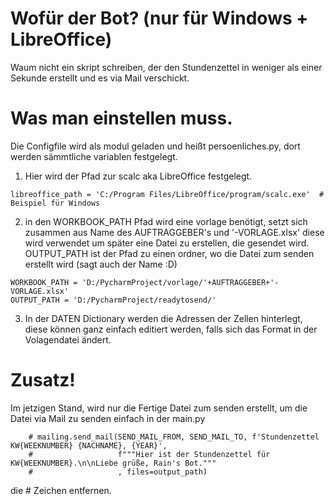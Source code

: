 # Wofür der Bot? (nur für Windows + LibreOffice)
Waum nicht ein skript schreiben, der den Stundenzettel in weniger als einer Sekunde erstellt und es via Mail verschickt.


# Was man einstellen muss.

Die Configfile wird als modul geladen und heißt persoenliches.py, dort werden sämmtliche variablen festgelegt.

1. Hier wird der Pfad zur scalc aka LibreOffice festgelegt.
   
````
libreoffice_path = 'C:/Program Files/LibreOffice/program/scalc.exe'  # Beispiel für Windows
````

2. in den WORKBOOK_PATH Pfad wird eine vorlage benötigt, setzt sich zusammen aus Name des AUFTRAGGEBER's und '-VORLAGE.xlsx'
   diese wird verwendet um später eine Datei zu erstellen, die gesendet wird.
   OUTPUT_PATH ist der Pfad zu einen ordner, wo die Datei zum senden erstellt wird (sagt auch der Name :D)
````
WORKBOOK_PATH = 'D:/PycharmProject/vorlage/'+AUFTRAGGEBER+'-VORLAGE.xlsx'
OUTPUT_PATH = 'D:/PycharmProject/readytosend/'
````

3. In der DATEN Dictionary werden die Adressen der Zellen hinterlegt, diese können ganz einfach editiert werden, falls sich das Format in der Volagendatei ändert.

# Zusatz!
Im jetzigen Stand, wird nur die Fertige Datei zum senden erstellt, um die Datei via Mail zu senden einfach in der main.py 
````
    # mailing.send_mail(SEND_MAIL_FROM, SEND_MAIL_TO, f'Stundenzettel KW{WEEKNUMBER} {NACHNAME}, {YEAR}',
    #                   f"""Hier ist der Stundenzettel für KW{WEEKNUMBER}.\n\nLiebe grüße, Rain's Bot."""
    #                   , files=output_path)
````

die # Zeichen entfernen.
